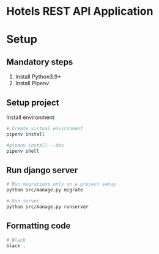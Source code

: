 # Hotels REST API Application 

# Setup

## Mandatory steps
1. Install Python3.9+
2. Install Pipenv

## Setup project
Install environment
```bash
# Create virtual environment
pipenv install

#pipenv install --dev
pipenv shell
```

## Run django server
```bash
# Run migrations only on a project setup
python src/manage.py migrate

# Run server
python src/manage.py runserver
```

## Formatting code
```bash
# Black
black .
